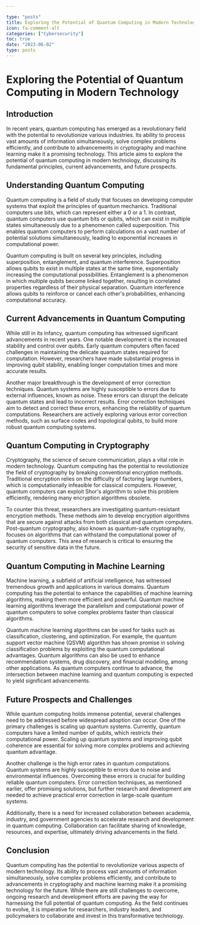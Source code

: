 ```yaml
---

type: "posts"
title: Exploring the Potential of Quantum Computing in Modern Technology
icon: fa-comment-alt
categories: ["Cybersecurity"]
toc: true
date: "2023-06-02"
type: posts
---
```



# Exploring the Potential of Quantum Computing in Modern Technology

## Introduction

In recent years, quantum computing has emerged as a revolutionary field with the potential to revolutionize various industries. Its ability to process vast amounts of information simultaneously, solve complex problems efficiently, and contribute to advancements in cryptography and machine learning make it a promising technology. This article aims to explore the potential of quantum computing in modern technology, discussing its fundamental principles, current advancements, and future prospects.

## Understanding Quantum Computing

Quantum computing is a field of study that focuses on developing computer systems that exploit the principles of quantum mechanics. Traditional computers use bits, which can represent either a 0 or a 1. In contrast, quantum computers use quantum bits or qubits, which can exist in multiple states simultaneously due to a phenomenon called superposition. This enables quantum computers to perform calculations on a vast number of potential solutions simultaneously, leading to exponential increases in computational power.

Quantum computing is built on several key principles, including superposition, entanglement, and quantum interference. Superposition allows qubits to exist in multiple states at the same time, exponentially increasing the computational possibilities. Entanglement is a phenomenon in which multiple qubits become linked together, resulting in correlated properties regardless of their physical separation. Quantum interference allows qubits to reinforce or cancel each other's probabilities, enhancing computational accuracy.

## Current Advancements in Quantum Computing

While still in its infancy, quantum computing has witnessed significant advancements in recent years. One notable development is the increased stability and control over qubits. Early quantum computers often faced challenges in maintaining the delicate quantum states required for computation. However, researchers have made substantial progress in improving qubit stability, enabling longer computation times and more accurate results.

Another major breakthrough is the development of error correction techniques. Quantum systems are highly susceptible to errors due to external influences, known as noise. These errors can disrupt the delicate quantum states and lead to incorrect results. Error correction techniques aim to detect and correct these errors, enhancing the reliability of quantum computations. Researchers are actively exploring various error correction methods, such as surface codes and topological qubits, to build more robust quantum computing systems.

## Quantum Computing in Cryptography

Cryptography, the science of secure communication, plays a vital role in modern technology. Quantum computing has the potential to revolutionize the field of cryptography by breaking conventional encryption methods. Traditional encryption relies on the difficulty of factoring large numbers, which is computationally infeasible for classical computers. However, quantum computers can exploit Shor's algorithm to solve this problem efficiently, rendering many encryption algorithms obsolete.

To counter this threat, researchers are investigating quantum-resistant encryption methods. These methods aim to develop encryption algorithms that are secure against attacks from both classical and quantum computers. Post-quantum cryptography, also known as quantum-safe cryptography, focuses on algorithms that can withstand the computational power of quantum computers. This area of research is critical to ensuring the security of sensitive data in the future.

## Quantum Computing in Machine Learning

Machine learning, a subfield of artificial intelligence, has witnessed tremendous growth and applications in various domains. Quantum computing has the potential to enhance the capabilities of machine learning algorithms, making them more efficient and powerful. Quantum machine learning algorithms leverage the parallelism and computational power of quantum computers to solve complex problems faster than classical algorithms.

Quantum machine learning algorithms can be used for tasks such as classification, clustering, and optimization. For example, the quantum support vector machine (QSVM) algorithm has shown promise in solving classification problems by exploiting the quantum computational advantages. Quantum algorithms can also be used to enhance recommendation systems, drug discovery, and financial modeling, among other applications. As quantum computers continue to advance, the intersection between machine learning and quantum computing is expected to yield significant advancements.

## Future Prospects and Challenges

While quantum computing holds immense potential, several challenges need to be addressed before widespread adoption can occur. One of the primary challenges is scaling up quantum systems. Currently, quantum computers have a limited number of qubits, which restricts their computational power. Scaling up quantum systems and improving qubit coherence are essential for solving more complex problems and achieving quantum advantage.

Another challenge is the high error rates in quantum computations. Quantum systems are highly susceptible to errors due to noise and environmental influences. Overcoming these errors is crucial for building reliable quantum computers. Error correction techniques, as mentioned earlier, offer promising solutions, but further research and development are needed to achieve practical error correction in large-scale quantum systems.

Additionally, there is a need for increased collaboration between academia, industry, and government agencies to accelerate research and development in quantum computing. Collaboration can facilitate sharing of knowledge, resources, and expertise, ultimately driving advancements in the field.

## Conclusion

Quantum computing has the potential to revolutionize various aspects of modern technology. Its ability to process vast amounts of information simultaneously, solve complex problems efficiently, and contribute to advancements in cryptography and machine learning make it a promising technology for the future. While there are still challenges to overcome, ongoing research and development efforts are paving the way for harnessing the full potential of quantum computing. As the field continues to evolve, it is imperative for researchers, industry leaders, and policymakers to collaborate and invest in this transformative technology.
